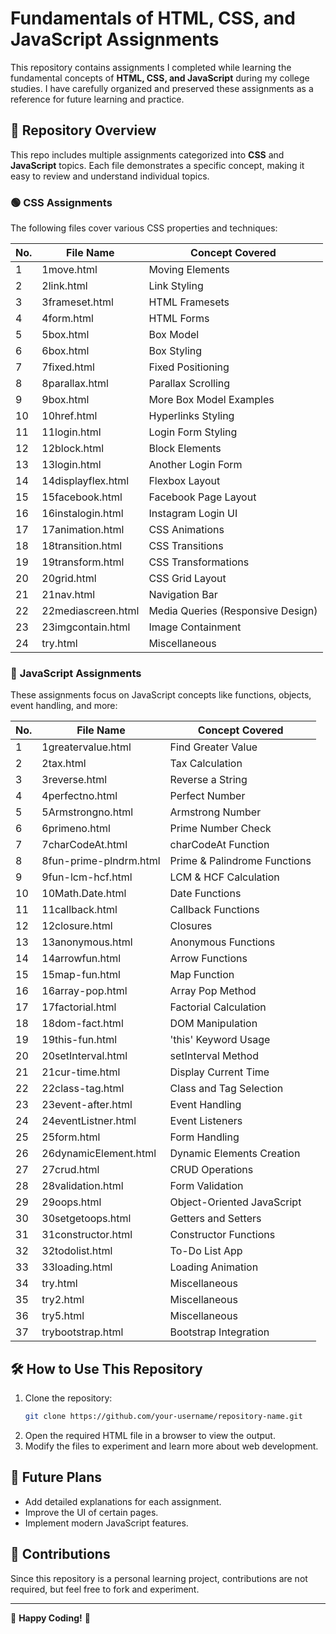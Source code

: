 # Fundamentals of HTML, CSS, and JavaScript Assignments

This repository contains assignments I completed while learning the fundamental concepts of **HTML, CSS, and JavaScript** during my college studies. I have carefully organized and preserved these assignments as a reference for future learning and practice.

## 📌 Repository Overview
This repo includes multiple assignments categorized into **CSS** and **JavaScript** topics. Each file demonstrates a specific concept, making it easy to review and understand individual topics.

### 🟢 **CSS Assignments**
The following files cover various CSS properties and techniques:

| No. | File Name            | Concept Covered |
|----|--------------------|----------------|
| 1  | 1move.html         | Moving Elements |
| 2  | 2link.html         | Link Styling |
| 3  | 3frameset.html     | HTML Framesets |
| 4  | 4form.html         | HTML Forms |
| 5  | 5box.html          | Box Model |
| 6  | 6box.html          | Box Styling |
| 7  | 7fixed.html        | Fixed Positioning |
| 8  | 8parallax.html     | Parallax Scrolling |
| 9  | 9box.html          | More Box Model Examples |
| 10 | 10href.html        | Hyperlinks Styling |
| 11 | 11login.html       | Login Form Styling |
| 12 | 12block.html       | Block Elements |
| 13 | 13login.html       | Another Login Form |
| 14 | 14displayflex.html | Flexbox Layout |
| 15 | 15facebook.html    | Facebook Page Layout |
| 16 | 16instalogin.html  | Instagram Login UI |
| 17 | 17animation.html   | CSS Animations |
| 18 | 18transition.html  | CSS Transitions |
| 19 | 19transform.html   | CSS Transformations |
| 20 | 20grid.html        | CSS Grid Layout |
| 21 | 21nav.html         | Navigation Bar |
| 22 | 22mediascreen.html | Media Queries (Responsive Design) |
| 23 | 23imgcontain.html  | Image Containment |
| 24 | try.html           | Miscellaneous |

### 🔵 **JavaScript Assignments**
These assignments focus on JavaScript concepts like functions, objects, event handling, and more:

| No. | File Name            | Concept Covered |
|----|--------------------|----------------|
| 1  | 1greatervalue.html | Find Greater Value |
| 2  | 2tax.html          | Tax Calculation |
| 3  | 3reverse.html      | Reverse a String |
| 4  | 4perfectno.html    | Perfect Number |
| 5  | 5Armstrongno.html  | Armstrong Number |
| 6  | 6primeno.html      | Prime Number Check |
| 7  | 7charCodeAt.html   | charCodeAt Function |
| 8  | 8fun-prime-plndrm.html | Prime & Palindrome Functions |
| 9  | 9fun-lcm-hcf.html  | LCM & HCF Calculation |
| 10 | 10Math.Date.html   | Date Functions |
| 11 | 11callback.html    | Callback Functions |
| 12 | 12closure.html     | Closures |
| 13 | 13anonymous.html   | Anonymous Functions |
| 14 | 14arrowfun.html    | Arrow Functions |
| 15 | 15map-fun.html     | Map Function |
| 16 | 16array-pop.html   | Array Pop Method |
| 17 | 17factorial.html   | Factorial Calculation |
| 18 | 18dom-fact.html    | DOM Manipulation |
| 19 | 19this-fun.html    | 'this' Keyword Usage |
| 20 | 20setInterval.html | setInterval Method |
| 21 | 21cur-time.html    | Display Current Time |
| 22 | 22class-tag.html   | Class and Tag Selection |
| 23 | 23event-after.html | Event Handling |
| 24 | 24eventListner.html| Event Listeners |
| 25 | 25form.html        | Form Handling |
| 26 | 26dynamicElement.html | Dynamic Elements Creation |
| 27 | 27crud.html        | CRUD Operations |
| 28 | 28validation.html  | Form Validation |
| 29 | 29oops.html        | Object-Oriented JavaScript |
| 30 | 30setgetoops.html  | Getters and Setters |
| 31 | 31constructor.html | Constructor Functions |
| 32 | 32todolist.html    | To-Do List App |
| 33 | 33loading.html     | Loading Animation |
| 34 | try.html           | Miscellaneous |
| 35 | try2.html          | Miscellaneous |
| 36 | try5.html          | Miscellaneous |
| 37 | trybootstrap.html  | Bootstrap Integration |

## 🛠 How to Use This Repository
1. Clone the repository:
   ```sh
   git clone https://github.com/your-username/repository-name.git
   ```
2. Open the required HTML file in a browser to view the output.
3. Modify the files to experiment and learn more about web development.

## 🌟 Future Plans
- Add detailed explanations for each assignment.
- Improve the UI of certain pages.
- Implement modern JavaScript features.

## 📢 Contributions
Since this repository is a personal learning project, contributions are not required, but feel free to fork and experiment.

---

🚀 **Happy Coding!** 🎯

